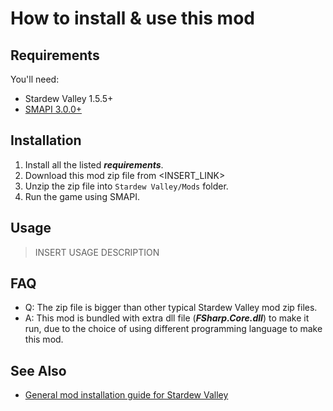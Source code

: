 # How to install & use this mod

## Requirements

You'll need:

- Stardew Valley 1.5.5+
- [SMAPI 3.0.0+](https://smapi.io/)
    
## Installation

1. Install all the listed ***requirements***.
2. Download this mod zip file from <INSERT_LINK>   
1. Unzip the zip file into `Stardew Valley/Mods` folder.
2. Run the game using SMAPI.

## Usage

> INSERT USAGE DESCRIPTION

## FAQ

- Q: The zip file is bigger than other typical Stardew Valley mod zip files.
- A: This mod is bundled with extra dll file (***FSharp.Core.dll***) to make it run,
  due to the choice of using different programming language to make this mod.


## See Also

- [General mod installation guide for Stardew Valley](https://stardewvalleywiki.com/Modding:Player_Guide/Getting_Started)
